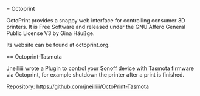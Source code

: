 = Octoprint

OctoPrint provides a snappy web interface for controlling consumer 3D printers. It is Free Software and released under the GNU Affero General Public License V3 by Gina Häußge.

Its website can be found at octoprint.org.

== Octoprint-Tasmota

Jneilliii wrote a Plugin to control your Sonoff device with Tasmota firmware via Octoprint, for example shutdown the printer after a print is finished.

Repository: https://github.com/jneilliii/OctoPrint-Tasmota